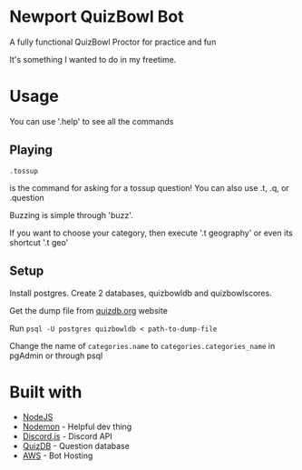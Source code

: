 # Newport QuizBowl Bot

A fully functional QuizBowl Proctor for practice and fun

It's something I wanted to do in my freetime. 

# Usage

You can use '.help' to see all the commands

## Playing
```
.tossup
```

is the command for asking for a tossup question! You can also use .t, .q, or .question

Buzzing is simple through 'buzz'. 

If you want to choose your category, then execute '.t geography' or even its shortcut '.t geo'


## Setup

Install postgres. Create 2 databases, quizbowldb and quizbowlscores. 

Get the dump file from [quizdb.org](https://www.quizdb.org/about) website

Run ``` psql -U postgres quizbowldb < path-to-dump-file ```

Change the name of ```categories.name``` to ```categories.categories_name``` in pgAdmin or through psql


# Built with

* [NodeJS]
* [Nodemon] - Helpful dev thing
* [Discord.js] - Discord API
* [QuizDB] - Question database
* [AWS] - Bot Hosting


[NodeJS]: <https://nodejs.org/en/>
[Nodemon]: <https://nodemon.io/>
[Discord.js]: <https://discord.js.org/#/>
[QuizDB]: <https://www.quizdb.org/>
[AWS]: <https://aws.amazon.com/>
